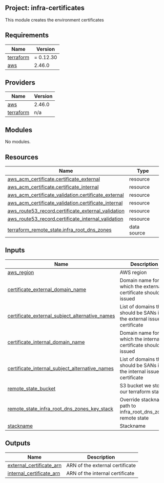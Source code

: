 ## Project: infra-certificates

This module creates the environment certificates

## Requirements

| Name | Version |
|------|---------|
| <a name="requirement_terraform"></a> [terraform](#requirement\_terraform) | = 0.12.30 |
| <a name="requirement_aws"></a> [aws](#requirement\_aws) | 2.46.0 |

## Providers

| Name | Version |
|------|---------|
| <a name="provider_aws"></a> [aws](#provider\_aws) | 2.46.0 |
| <a name="provider_terraform"></a> [terraform](#provider\_terraform) | n/a |

## Modules

No modules.

## Resources

| Name | Type |
|------|------|
| [aws_acm_certificate.certificate_external](https://registry.terraform.io/providers/hashicorp/aws/2.46.0/docs/resources/acm_certificate) | resource |
| [aws_acm_certificate.certificate_internal](https://registry.terraform.io/providers/hashicorp/aws/2.46.0/docs/resources/acm_certificate) | resource |
| [aws_acm_certificate_validation.certificate_external](https://registry.terraform.io/providers/hashicorp/aws/2.46.0/docs/resources/acm_certificate_validation) | resource |
| [aws_acm_certificate_validation.certificate_internal](https://registry.terraform.io/providers/hashicorp/aws/2.46.0/docs/resources/acm_certificate_validation) | resource |
| [aws_route53_record.certificate_external_validation](https://registry.terraform.io/providers/hashicorp/aws/2.46.0/docs/resources/route53_record) | resource |
| [aws_route53_record.certificate_internal_validation](https://registry.terraform.io/providers/hashicorp/aws/2.46.0/docs/resources/route53_record) | resource |
| [terraform_remote_state.infra_root_dns_zones](https://registry.terraform.io/providers/hashicorp/terraform/latest/docs/data-sources/remote_state) | data source |

## Inputs

| Name | Description | Type | Default | Required |
|------|-------------|------|---------|:--------:|
| <a name="input_aws_region"></a> [aws\_region](#input\_aws\_region) | AWS region | `string` | n/a | yes |
| <a name="input_certificate_external_domain_name"></a> [certificate\_external\_domain\_name](#input\_certificate\_external\_domain\_name) | Domain name for which the external certificate should be issued | `string` | n/a | yes |
| <a name="input_certificate_external_subject_alternative_names"></a> [certificate\_external\_subject\_alternative\_names](#input\_certificate\_external\_subject\_alternative\_names) | List of domains that should be SANs in the external issued certificate | `list` | `[]` | no |
| <a name="input_certificate_internal_domain_name"></a> [certificate\_internal\_domain\_name](#input\_certificate\_internal\_domain\_name) | Domain name for which the internal certificate should be issued | `string` | n/a | yes |
| <a name="input_certificate_internal_subject_alternative_names"></a> [certificate\_internal\_subject\_alternative\_names](#input\_certificate\_internal\_subject\_alternative\_names) | List of domains that should be SANs in the internal issued certificate | `list` | `[]` | no |
| <a name="input_remote_state_bucket"></a> [remote\_state\_bucket](#input\_remote\_state\_bucket) | S3 bucket we store our terraform state in | `string` | n/a | yes |
| <a name="input_remote_state_infra_root_dns_zones_key_stack"></a> [remote\_state\_infra\_root\_dns\_zones\_key\_stack](#input\_remote\_state\_infra\_root\_dns\_zones\_key\_stack) | Override stackname path to infra\_root\_dns\_zones remote state | `string` | `""` | no |
| <a name="input_stackname"></a> [stackname](#input\_stackname) | Stackname | `string` | n/a | yes |

## Outputs

| Name | Description |
|------|-------------|
| <a name="output_external_certificate_arn"></a> [external\_certificate\_arn](#output\_external\_certificate\_arn) | ARN of the external certificate |
| <a name="output_internal_certificate_arn"></a> [internal\_certificate\_arn](#output\_internal\_certificate\_arn) | ARN of the internal certificate |
